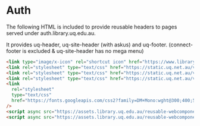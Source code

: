 # Auth

The following HTML is included to provide reusable headers to pages served under auth.library.uq.edu.au.

It provides uq-header, uq-site-header (with askus) and uq-footer.
(connect-footer is excluded & uq-site-header has no mega menu)

```html
<link type="image/x-icon" rel="shortcut icon" href="https://www.library.uq.edu.au/favicon.ico" />
<link rel="stylesheet" type="text/css" href="https://static.uq.net.au/v15/fonts/Roboto/roboto.css" />
<link rel="stylesheet" type="text/css" href="https://static.uq.net.au/v15/fonts/Merriweather/merriweather.css" />
<link rel="stylesheet" type="text/css" href="https://static.uq.net.au/v15/fonts/Montserrat/montserrat.css" />
<link
  rel="stylesheet"
  type="text/css"
  href="https://fonts.googleapis.com/css2?family=DM+Mono:wght@300;400;500&display=swap"
/>
<script async src="https://assets.library.uq.edu.au/reusable-webcomponents/uq-lib-reusable.min.js" defer></script>
<script async src="https://assets.library.uq.edu.au/reusable-webcomponents/applications/auth/load.js"></script>
```
